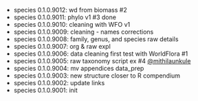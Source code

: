 -   species 0.1.0.9012: wd from biomass #2
-   species 0.1.0.9011: phylo v1 #3 done
-   species 0.1.0.9010: cleaning with WFO v1
-   species 0.1.0.9009: cleaning - names corrections
-   species 0.1.0.9008: family, genus, and species raw details
-   species 0.1.0.9007: org & raw expl
-   species 0.1.0.9006: data cleaning first test with WorldFlora #1
-   species 0.1.0.9005: raw taxonomy script ex #4 [\@mithilaunkule](https://github.com/mithilaunkule)
-   species 0.1.0.9004: mv appendices data_prep
-   species 0.1.0.9003: new structure closer to R compendium
-   species 0.1.0.9002: update links
-   species 0.1.0.9001: init
